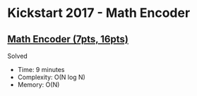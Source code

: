 # Kickstart 2017 - Math Encoder

## [Math Encoder (7pts, 16pts)](https://codingcompetitions.withgoogle.com/kickstart/round/0000000000201d27/0000000000201b7b)

Solved

* Time: 9 minutes
* Complexity: O(N log N)
* Memory: O(N)
